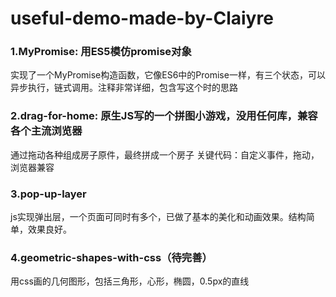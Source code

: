 # useful-demo-made-by-Claiyre



### 1.MyPromise: 用ES5模仿promise对象
实现了一个MyPromise构造函数，它像ES6中的Promise一样，有三个状态，可以异步执行，链式调用。注释非常详细，包含写这个时的思路
### 2.drag-for-home: 原生JS写的一个拼图小游戏，没用任何库，兼容各个主流浏览器
通过拖动各种组成房子原件，最终拼成一个房子
关键代码：自定义事件，拖动，浏览器兼容
### 3.pop-up-layer
js实现弹出层，一个页面可同时有多个，已做了基本的美化和动画效果。结构简单，效果良好。
### 4.geometric-shapes-with-css（待完善）
用css画的几何图形，包括三角形，心形，椭圆，0.5px的直线
